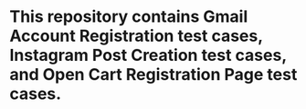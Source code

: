 # This repository contains Gmail Account Registration test cases, Instagram Post Creation test cases, and Open Cart Registration Page test cases.
